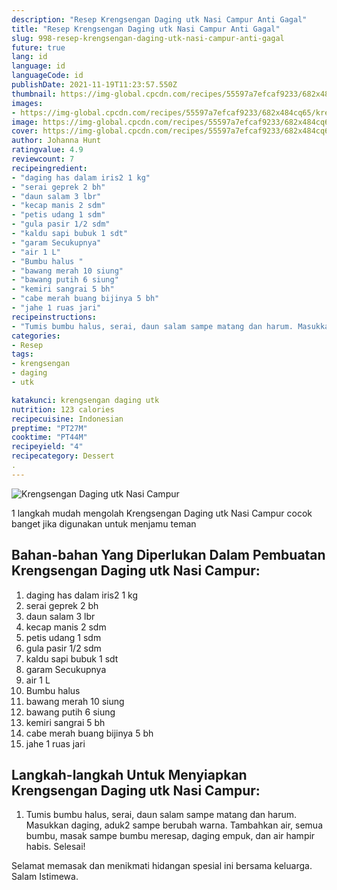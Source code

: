 ```yaml
---
description: "Resep Krengsengan Daging utk Nasi Campur Anti Gagal"
title: "Resep Krengsengan Daging utk Nasi Campur Anti Gagal"
slug: 998-resep-krengsengan-daging-utk-nasi-campur-anti-gagal
future: true
lang: id
language: id
languageCode: id
publishDate: 2021-11-19T11:23:57.550Z 
thumbnail: https://img-global.cpcdn.com/recipes/55597a7efcaf9233/682x484cq65/krengsengan-daging-utk-nasi-campur-foto-resep-utama.png
images:
- https://img-global.cpcdn.com/recipes/55597a7efcaf9233/682x484cq65/krengsengan-daging-utk-nasi-campur-foto-resep-utama.png
image: https://img-global.cpcdn.com/recipes/55597a7efcaf9233/682x484cq65/krengsengan-daging-utk-nasi-campur-foto-resep-utama.png
cover: https://img-global.cpcdn.com/recipes/55597a7efcaf9233/682x484cq65/krengsengan-daging-utk-nasi-campur-foto-resep-utama.png
author: Johanna Hunt
ratingvalue: 4.9
reviewcount: 7
recipeingredient:
- "daging has dalam iris2 1 kg"
- "serai geprek 2 bh"
- "daun salam 3 lbr"
- "kecap manis 2 sdm"
- "petis udang 1 sdm"
- "gula pasir 1/2 sdm"
- "kaldu sapi bubuk 1 sdt"
- "garam Secukupnya"
- "air 1 L"
- "Bumbu halus "
- "bawang merah 10 siung"
- "bawang putih 6 siung"
- "kemiri sangrai 5 bh"
- "cabe merah buang bijinya 5 bh"
- "jahe 1 ruas jari"
recipeinstructions:
- "Tumis bumbu halus, serai, daun salam sampe matang dan harum. Masukkan daging, aduk2 sampe berubah warna. Tambahkan air, semua bumbu, masak sampe bumbu meresap, daging empuk, dan air hampir habis. Selesai!"
categories:
- Resep
tags:
- krengsengan
- daging
- utk

katakunci: krengsengan daging utk 
nutrition: 123 calories
recipecuisine: Indonesian
preptime: "PT27M"
cooktime: "PT44M"
recipeyield: "4"
recipecategory: Dessert
. 
---
```



![Krengsengan Daging utk Nasi Campur](https://img-global.cpcdn.com/recipes/55597a7efcaf9233/682x484cq65/krengsengan-daging-utk-nasi-campur-foto-resep-utama.png)

1 langkah mudah mengolah  Krengsengan Daging utk Nasi Campur cocok banget jika digunakan untuk menjamu teman

<!--inarticleads1-->

## Bahan-bahan Yang Diperlukan Dalam Pembuatan Krengsengan Daging utk Nasi Campur:

1. daging has dalam iris2 1 kg
1. serai geprek 2 bh
1. daun salam 3 lbr
1. kecap manis 2 sdm
1. petis udang 1 sdm
1. gula pasir 1/2 sdm
1. kaldu sapi bubuk 1 sdt
1. garam Secukupnya
1. air 1 L
1. Bumbu halus 
1. bawang merah 10 siung
1. bawang putih 6 siung
1. kemiri sangrai 5 bh
1. cabe merah buang bijinya 5 bh
1. jahe 1 ruas jari



<!--inarticleads2-->

## Langkah-langkah Untuk Menyiapkan Krengsengan Daging utk Nasi Campur:

1. Tumis bumbu halus, serai, daun salam sampe matang dan harum. Masukkan daging, aduk2 sampe berubah warna. Tambahkan air, semua bumbu, masak sampe bumbu meresap, daging empuk, dan air hampir habis. Selesai!




Selamat memasak dan menikmati hidangan spesial ini bersama keluarga. Salam Istimewa.
